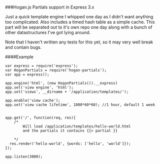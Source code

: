 ###Hogan.js Partials support in Express 3.x

Just a quick template engine I whipped one day as I didn't want anything too complicated. Also includes a timed hash table as a simple cache. This part will be separated out to it's own repo one day along with a bunch of other datastructures I've got lying around.

Note that I haven't written any tests for this yet, so it may very well break and contain bugs.

####Example

    var express = require('express');
    var HoganPartials = require('hogan-partials');
    var app = express();

    app.engine('html', (new HoganPartials()).__express)
    app.set('view engine', 'html');
    app.set('views', __dirname + '/application/templates/');

    app.enable('view cache');
    app.set('view cache lifetime', 1000*60*60); //1 hour, default 1 week


    app.get('/', function(req, res){
        /*
            Will load /application/templates/hello-world.html
            and the partials it contains {{> partial }}

        */
      res.render('hello-world', {words: ['hello', 'world']});
    });

    app.listen(3000);
